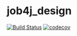 # job4j_design
[![Build Status](https://travis-ci.org/YaroslavBorshevsky812/job4j_design..svg?branch=master)](https://travis-ci.org/YaroslavBorshevsky812/job4j_design.)
[![codecov](https://codecov.io/gh/YaroslavBorshevsky812/job4j_design./branch/master/graph/badge.svg?token=M7DRWOYA90)](undefined)